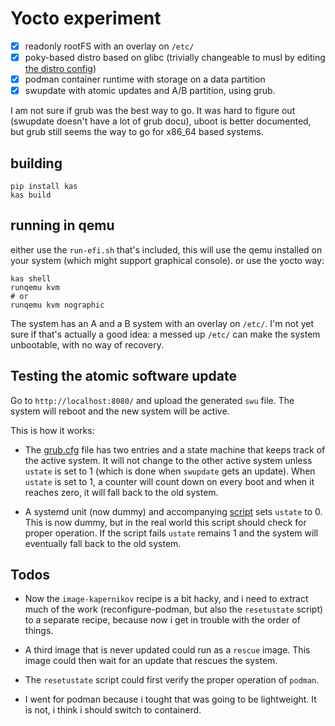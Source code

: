 # Yocto experiment

* [x] readonly rootFS with an overlay on `/etc/`
* [x] poky-based distro based on glibc (trivially changeable to musl by editing [the distro config](./meta-kapernikov/conf/distro/kapernikov.conf))
* [x] podman container runtime with storage on a data partition
* [x] swupdate with atomic updates and A/B partition, using grub.

I am not sure if grub was the best way to go. It was hard to figure out (swupdate doesn't have a lot of grub docu), uboot is better documented, but grub still seems the way to go for x86_64 based systems.

## building

```shell
pip install kas
kas build
```

## running in qemu

either use the `run-efi.sh` that's included, this will use the qemu installed on your system (which might support graphical console). or use the yocto way:

```shell
kas shell
runqemu kvm
# or
runqemu kvm nographic 
```

The system has an A and a B system with an overlay on `/etc/`. I'm not yet sure if that's actually a good idea: a messed up `/etc/` can make the system unbootable, with no way of recovery.

## Testing the atomic software update

Go to `http://localhost:8080/` and upload the generated `swu` file. The system will reboot and the new system will be active.

This is how it works:

* The [grub.cfg](./meta-kapernikov/recipes-core/images/image-kapernikov/grub.cfg) file has two entries and a state machine that keeps track of the active system. It will not change to the other active system unless `ustate` is set to 1 (which is done when `swupdate` gets an update). When `ustate` is set to 1, a counter will count down on every boot and when it reaches zero, it will fall back to the old system.

* A systemd unit (now dummy) and accompanying [script](./meta-kapernikov/recipes-core/images/image-kapernikov.bb) sets `ustate` to 0. This is now dummy, but in the real world this script should check for proper operation. If the script fails `ustate` remains 1 and the system will eventually fall back to the old system.

## Todos

* Now the `image-kapernikov` recipe is a bit hacky, and i need to extract much of the work (reconfigure-podman, but also the `resetustate` script) to a separate recipe, because now i get in trouble with the order of things.

* A third image that is never updated could run as a `rescue` image. This image could then wait for an update that rescues the system.

* The `resetustate` script could first verify the proper operation of `podman`.

* I went for podman because i tought that was going to be lightweight. It is not, i think i should switch to containerd.
